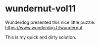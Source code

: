 # wundernut-vol11

Wunderdog presented this nice little puzzle: https://www.wunderdog.fi/wundernut

This is my quick and dirty solution.
